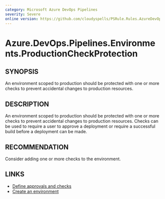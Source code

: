 ```yaml
---
category: Microsoft Azure DevOps Pipelines
severity: Severe
online version: https://github.com/cloudyspells/PSRule.Rules.AzureDevOps/blob/main/src/PSRule.Rules.AzureDevOps/en/Azure.DevOps.Pipelines.Environments.ProductionCheckProtection.md
---
```


# Azure.DevOps.Pipelines.Environments.ProductionCheckProtection

## SYNOPSIS

An environment scoped to production should be protected with one or more
checks to prevent accidental changes to production resources.

## DESCRIPTION

An environment scoped to production should be protected with one or more
checks to prevent accidental changes to production resources. Checks can
be used to require a user to approve a deployment or require a successful
build before a deployment can be made.

## RECOMMENDATION

Consider adding one or more checks to the environment.

## LINKS

- [Define approvals and checks](https://learn.microsoft.com/en-us/azure/devops/pipelines/process/approvals?view=azure-devops&tabs=check-pass)
- [Create an environment](https://docs.microsoft.com/en-us/azure/devops/pipelines/process/environments?view=azure-devops&tabs=yaml#create-an-environment)
